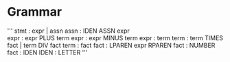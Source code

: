 # Grammar

'''
stmt : expr 
		| assn
assn : IDEN ASSN expr	
expr : expr PLUS term
expr : expr MINUS term
expr : term
term : term TIMES fact
		| term DIV fact
term : fact
fact : LPAREN expr RPAREN
fact : NUMBER
fact : IDEN
IDEN : LETTER
'''

